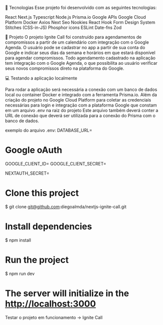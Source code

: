 🚀 Tecnologias
Esse projeto foi desenvolvido com as seguintes tecnologias:

React
Next.js
Typescript
Node.js
Prisma.io
Google APIs
Google Cloud Platform
Docker
Axios
Next Seo
Nookies
React Hook Form
Design System
Stitches (CSS-in-JS)
Phosphor icons
ESLint
Date-fns
Zod

🔖 Projeto
O projeto Ignite Call foi construído para agendamentos de compromissos a partir de um calendário com integração com o Google Agenda. O usuário pode se cadastrar no app a partir de sua conta do Google e indicar seus dias da semana e horários em que estará disponível para agendar compromissos. Todo agendamento cadastrado na aplicação tem integração com o Google Agenda, o que possibilita ao usuário verificar seus novos compromissos direto na plataforma do Google.

💻 Testando a aplicação localmente

Para rodar a aplicação será necessária a conexão com um banco de dados local ou container Docker e integrado com a ferramenta Prisma.io. Além da criação do projeto no Google Cloud Platform para coletar as credenciais necessárias para login e integração com a plataforma Google que constam em um arquivo .env na raiz do projeto Este arquivo também deverá conter a URL de conexão que deverá ser utilizada para a conexão do Prisma com o banco de dados.

exemplo do arquivo .env:
DATABASE_URL=

# Google oAuth

GOOGLE_CLIENT_ID=
GOOGLE_CLIENT_SECRET=

NEXTAUTH_SECRET=



# Clone this project
$ git clone git@github.com:diegoalmda/nextjs-ignite-call.git
# Install dependencies
$ npm install
# Run the project
$ npm run dev
# The server will initialize in the <http://localhost:3000>
Testar o projeto em funcionamento -> Ignite Call